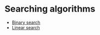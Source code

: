 # Searching algorithms
- [Binary search](https://github.com/JasonZhaoExp/ArrayV-python/blob/main/searches/binarysearch.py)
- [Linear search](https://github.com/JasonZhaoExp/ArrayV-python/blob/main/searches/linearsearch.py)
